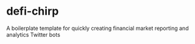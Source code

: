 # defi-chirp
A boilerplate template for quickly creating financial market reporting and analytics Twitter bots
